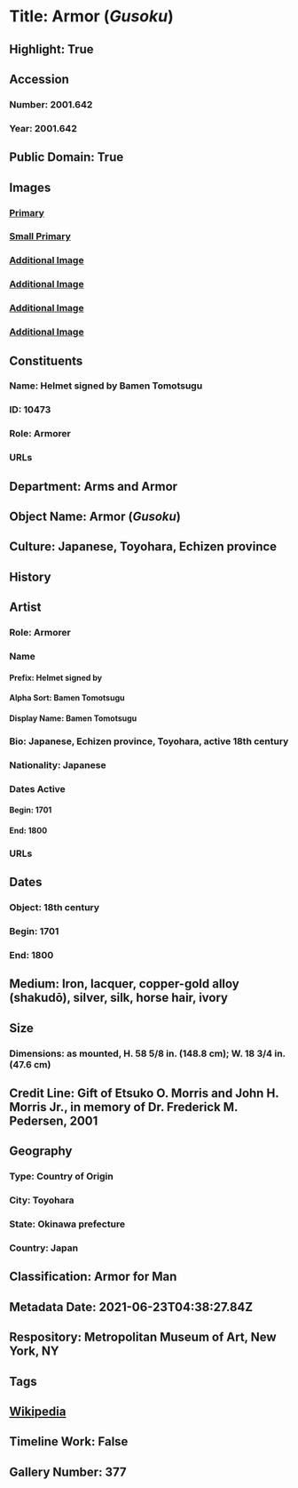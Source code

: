 # Title: Armor (<i>Gusoku</i>)
## Highlight: True
## Accession
### Number: 2001.642
### Year: 2001.642
## Public Domain: True
## Images
### [Primary](https://images.metmuseum.org/CRDImages/aa/original/DT5334.jpg)
### [Small Primary](https://images.metmuseum.org/CRDImages/aa/web-large/DT5334.jpg)
### [Additional Image](https://images.metmuseum.org/CRDImages/aa/original/DT5335.jpg)
### [Additional Image](https://images.metmuseum.org/CRDImages/aa/original/DT5336.jpg)
### [Additional Image](https://images.metmuseum.org/CRDImages/aa/original/DT5337.jpg)
### [Additional Image](https://images.metmuseum.org/CRDImages/aa/original/DT5333.jpg)
## Constituents
### Name: Helmet signed by Bamen Tomotsugu
### ID: 10473
### Role: Armorer
### URLs
## Department: Arms and Armor
## Object Name: Armor (<i>Gusoku</i>)
## Culture: Japanese, Toyohara, Echizen province
## History
## Artist
### Role: Armorer
### Name
#### Prefix: Helmet signed by
#### Alpha Sort: Bamen Tomotsugu
#### Display Name: Bamen Tomotsugu
### Bio: Japanese, Echizen province, Toyohara, active 18th century
### Nationality: Japanese
### Dates Active
#### Begin: 1701
#### End: 1800
### URLs
## Dates
### Object: 18th century
### Begin: 1701
### End: 1800
## Medium: Iron, lacquer, copper-gold alloy (shakudō), silver, silk, horse hair, ivory
## Size
### Dimensions: as mounted, H. 58 5/8 in. (148.8 cm); W. 18 3/4 in. (47.6 cm)
## Credit Line: Gift of Etsuko O. Morris and John H. Morris Jr., in memory of Dr. Frederick M. Pedersen, 2001
## Geography
### Type: Country of Origin
### City: Toyohara
### State: Okinawa prefecture
### Country: Japan
## Classification: Armor for Man
## Metadata Date: 2021-06-23T04:38:27.84Z
## Respository: Metropolitan Museum of Art, New York, NY
## Tags
## [Wikipedia](https://www.wikidata.org/wiki/Q29383208)
## Timeline Work: False
## Gallery Number: 377